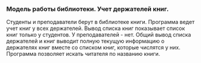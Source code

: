 ### **Модель работы библиотеки. Учет держателей книг.**

Студенты и преподаватели берут в библиотеке книги. Программа ведет учет книг у всех держателей. Вывод списка книг показывает список книг только у студентов. У преподавателей - нет. Общий вывод списка держателей и книг выводит полную текущую информацию о держателях книг вместе со списком книг, которые числятся у них. Программа позволяет искать читателя по названию книги.
